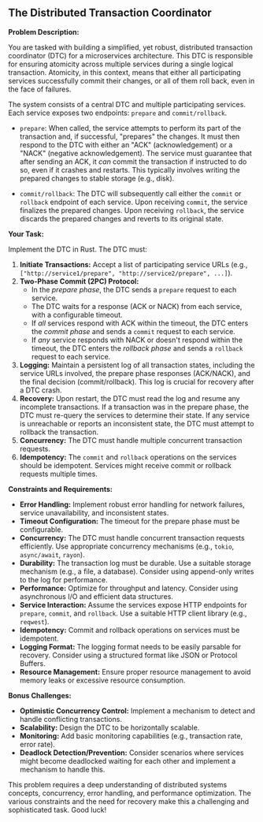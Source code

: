 ## The Distributed Transaction Coordinator

**Problem Description:**

You are tasked with building a simplified, yet robust, distributed transaction coordinator (DTC) for a microservices architecture. This DTC is responsible for ensuring atomicity across multiple services during a single logical transaction. Atomicity, in this context, means that either all participating services successfully commit their changes, or all of them roll back, even in the face of failures.

The system consists of a central DTC and multiple participating services.  Each service exposes two endpoints: `prepare` and `commit/rollback`.

*   `prepare`: When called, the service attempts to perform its part of the transaction and, if successful, "prepares" the changes. It must then respond to the DTC with either an "ACK" (acknowledgement) or a "NACK" (negative acknowledgement). The service must guarantee that after sending an ACK, it *can* commit the transaction if instructed to do so, even if it crashes and restarts. This typically involves writing the prepared changes to stable storage (e.g., disk).

*   `commit/rollback`: The DTC will subsequently call either the `commit` or `rollback` endpoint of each service.  Upon receiving `commit`, the service finalizes the prepared changes.  Upon receiving `rollback`, the service discards the prepared changes and reverts to its original state.

**Your Task:**

Implement the DTC in Rust. The DTC must:

1.  **Initiate Transactions:** Accept a list of participating service URLs (e.g., `["http://service1/prepare", "http://service2/prepare", ...]`).
2.  **Two-Phase Commit (2PC) Protocol:**
    *   In the *prepare phase*, the DTC sends a `prepare` request to each service.
    *   The DTC waits for a response (ACK or NACK) from each service, with a configurable timeout.
    *   If *all* services respond with ACK within the timeout, the DTC enters the *commit phase* and sends a `commit` request to each service.
    *   If *any* service responds with NACK or doesn't respond within the timeout, the DTC enters the *rollback phase* and sends a `rollback` request to each service.
3.  **Logging:**  Maintain a persistent log of all transaction states, including the service URLs involved, the prepare phase responses (ACK/NACK), and the final decision (commit/rollback).  This log is crucial for recovery after a DTC crash.
4.  **Recovery:** Upon restart, the DTC must read the log and resume any incomplete transactions. If a transaction was in the prepare phase, the DTC must re-query the services to determine their state. If any service is unreachable or reports an inconsistent state, the DTC must attempt to rollback the transaction.
5.  **Concurrency:**  The DTC must handle multiple concurrent transaction requests.
6.  **Idempotency:** The `commit` and `rollback` operations on the services should be idempotent. Services might receive commit or rollback requests multiple times.

**Constraints and Requirements:**

*   **Error Handling:** Implement robust error handling for network failures, service unavailability, and inconsistent states.
*   **Timeout Configuration:**  The timeout for the prepare phase must be configurable.
*   **Concurrency:** The DTC must handle concurrent transaction requests efficiently. Use appropriate concurrency mechanisms (e.g., `tokio`, `async/await`, `rayon`).
*   **Durability:** The transaction log must be durable.  Use a suitable storage mechanism (e.g., a file, a database). Consider using append-only writes to the log for performance.
*   **Performance:**  Optimize for throughput and latency. Consider using asynchronous I/O and efficient data structures.
*   **Service Interaction:** Assume the services expose HTTP endpoints for `prepare`, `commit`, and `rollback`. Use a suitable HTTP client library (e.g., `reqwest`).
*   **Idempotency:** Commit and rollback operations on services must be idempotent.
*   **Logging Format:** The logging format needs to be easily parsable for recovery. Consider using a structured format like JSON or Protocol Buffers.
*   **Resource Management:** Ensure proper resource management to avoid memory leaks or excessive resource consumption.

**Bonus Challenges:**

*   **Optimistic Concurrency Control:** Implement a mechanism to detect and handle conflicting transactions.
*   **Scalability:** Design the DTC to be horizontally scalable.
*   **Monitoring:** Add basic monitoring capabilities (e.g., transaction rate, error rate).
*   **Deadlock Detection/Prevention:**  Consider scenarios where services might become deadlocked waiting for each other and implement a mechanism to handle this.

This problem requires a deep understanding of distributed systems concepts, concurrency, error handling, and performance optimization. The various constraints and the need for recovery make this a challenging and sophisticated task. Good luck!
